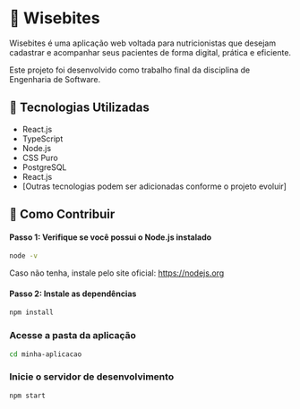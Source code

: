 # 🥗 Wisebites
Wisebites é uma aplicação web voltada para nutricionistas que desejam cadastrar e acompanhar seus pacientes de forma digital, prática e eficiente.

Este projeto foi desenvolvido como trabalho final da disciplina de Engenharia de Software.

## 🚀 Tecnologias Utilizadas
- React.js
- TypeScript
- Node.js
- CSS Puro
- PostgreSQL
- React.js 
- [Outras tecnologias podem ser adicionadas conforme o projeto evoluir]

## 🤝 Como Contribuir
#### Passo 1: Verifique se você possui o Node.js instalado
```bash
node -v
```
Caso não tenha, instale pelo site oficial: https://nodejs.org

#### Passo 2: Instale as dependências
```bash
npm install
```

### Acesse a pasta da aplicação
```bash
cd minha-aplicacao
```

### Inicie o servidor de desenvolvimento
```bash
npm start 
```


